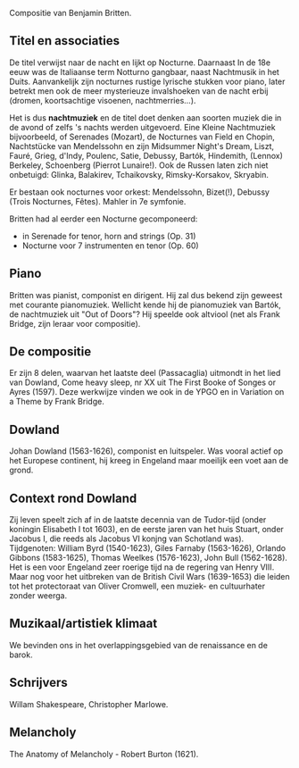 Compositie van Benjamin Britten.
## Titel en associaties
De titel verwijst naar de nacht en lijkt op Nocturne. Daarnaast In de 18e eeuw was de Italiaanse term Notturno gangbaar, naast Nachtmusik in het Duits. Aanvankelijk zijn nocturnes rustige lyrische stukken voor piano, later betrekt men ook de meer mysterieuze invalshoeken van de nacht erbij (dromen, koortsachtige visoenen, nachtmerries...). 

Het is dus **nachtmuziek** en de titel doet denken aan soorten muziek die in de avond of zelfs 's nachts werden uitgevoerd. Eine Kleine Nachtmuziek bijvoorbeeld, of Serenades (Mozart), de Nocturnes van Field en Chopin, Nachtstücke van Mendelssohn en zijn Midsummer Night's Dream, Liszt, Fauré, Grieg, d'Indy, Poulenc, Satie, Debussy, Bartók, Hindemith, (Lennox) Berkeley, Schoenberg (Pierrot Lunaire!). Ook de Russen laten zich niet onbetuigd: Glinka, Balakirev, Tchaikovsky, Rimsky-Korsakov, Skryabin.

Er bestaan ook nocturnes voor orkest: Mendelssohn, Bizet(!), Debussy (Trois Nocturnes, Fêtes). Mahler in 7e symfonie. 

Britten had al eerder een Nocturne gecomponeerd:
- in Serenade for tenor, horn and strings (Op. 31)
- Nocturne voor 7 instrumenten en tenor (Op. 60)
## Piano
Britten was pianist, componist en dirigent. Hij zal dus bekend zijn geweest met courante pianomuziek. Wellicht kende hij de pianomuziek van Bartók, de nachtmuziek uit "Out of Doors"? Hij speelde ook altviool (net als Frank Bridge, zijn leraar voor compositie). 
## De compositie
Er zijn 8 delen, waarvan het laatste deel (Passacaglia) uitmondt in het lied van Dowland, Come heavy sleep, nr XX uit The First Booke of Songes or Ayres (1597). Deze werkwijze vinden we ook in de YPGO en in Variation on a Theme by Frank Bridge. 
## Dowland
Johan Dowland (1563-1626), componist en luitspeler. Was vooral actief op het Europese continent, hij kreeg in Engeland maar moeilijk een voet aan de grond. 
## Context rond Dowland
Zij leven speelt zich af in de laatste decennia van de Tudor-tijd (onder koningin Elisabeth I tot 1603), en de eerste jaren van het huis Stuart, onder Jacobus I, die reeds als Jacobus VI konjng van Schotland was). Tijdgenoten: William Byrd (1540-1623), Giles Farnaby (1563-1626), Orlando Gibbons (1583-1625), Thomas Weelkes (1576-1623), John Bull (1562-1628). Het is een voor Engeland zeer roerige tijd na de regering van Henry VIII. Maar nog voor het uitbreken van de British Civil Wars (1639-1653) die leiden tot het protectoraat van Oliver Cromwell, een muziek- en cultuurhater zonder weerga.
## Muzikaal/artistiek klimaat
We bevinden ons in het overlappingsgebied van de renaissance en de barok. 
## Schrijvers
Willam Shakespeare, Christopher Marlowe.
## Melancholy
The Anatomy of Melancholy - Robert Burton (1621).



